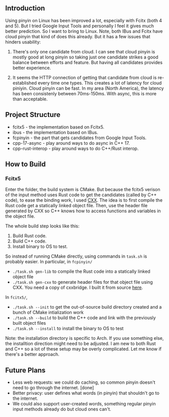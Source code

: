 ## Introduction

Using pinyin on Linux has been improved a lot, especially with Fcitx (both 4 and 5). But I tried Google Input Tools and personally I feel it gives much better prediction. So I want to bring to Linux. Note, both IBus and Fcitx have cloud pinyin that kind of does this already. But it has a few issues that hinders usability:

1. There's only one candidate from cloud. I can see that cloud pinyin is mostly good at long pinyin so taking just one candidate strikes a good balance between efforts and feature. But having all candidates provides better experience.

2. It seems the HTTP connection of getting that candidate from cloud is re-established every time one types. This creates a lot of latency for cloud piniyin. Cloud pinyin can be fast. In my area (North America), the latency has been consistenly between 70ms-150ms. With async, this is more than acceptable.

## Project Structure

 - fcitx5 - the implementation based on Fcitx5.
 - ibus - the implementation based on IBus.
 - fcpinyin - the part that gets candidates from Google Input Tools.
 - cpp-17-async - play around ways to do async in C++ 17.
 - cpp-rust-interop - play around ways to do C++/Rust interop.

## How to Build

### Fcitx5

Enter the folder, the build system is CMake. But because the fcitx5 verison of the input method uses Rust code to get the candidates (called by C++ code), to ease the binding work, I used [CXX](cxx.rs). The idea is to first compile the Rust code get a statically linked object file. Then, use the header file generated by CXX so C++ knows how to access functions and variables in the object file.

The whole build step looks like this:

1. Build Rust code.
2. Build C++ code.
3. Install binary to OS to test.

So instead of running CMake directly, using commands in `task.sh` is probably easier. In particular, in `fcpinyin/`

- `./task.sh gen-lib` to compile the Rust code into a statically linked object file
- `./task.sh gen-cxx` to generate header files for that object file using CXX. You need a copy of cxxbridge. I built it from source [here](https://github.com/dtolnay/cxx/tree/master/gen/cmd).

In `fcitx5/`,

- `./task.sh --init` to get the out-of-source build directory created and a bunch of CMake intialization work
- `./task.sh --build` to build the C++ code and link with the previously built object files
- `./task.sh --install` to install the binary to OS to test

Note: the installation directory is specific to Arch. If you use something else, the installtion direction might need to be adjusted. I am new to both Rust and C++ so a lot of these setup may be overly complicated. Let me know if there's a better approach.

## Future Plans
    
-   Less web requests: we could do caching, so common pinyin doesn't need to go through the internet. [done]
-   Better privacy: user defines what words (in pinyin) that shouldn't go to the internet.
-   We could also support user-created words, something regular pinyin input methods already do but cloud ones can't.
